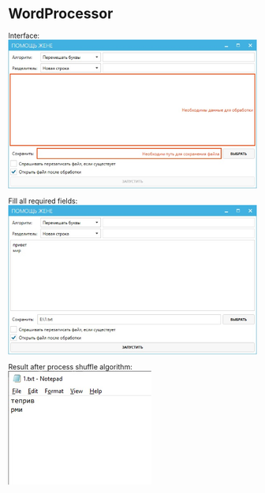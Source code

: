 # WordProcessor

Interface: 
![alt text](https://github.com/blowin/WordProcessor/blob/master/img/main_form.jpg?raw=true )

Fill all required fields:
![alt text](https://github.com/blowin/WordProcessor/blob/master/img/fill_all_fields.jpg?raw=true )

Result after process shuffle algorithm:
![alt text](https://github.com/blowin/WordProcessor/blob/master/img/result_shuffle_algorithm.jpg?raw=true )
